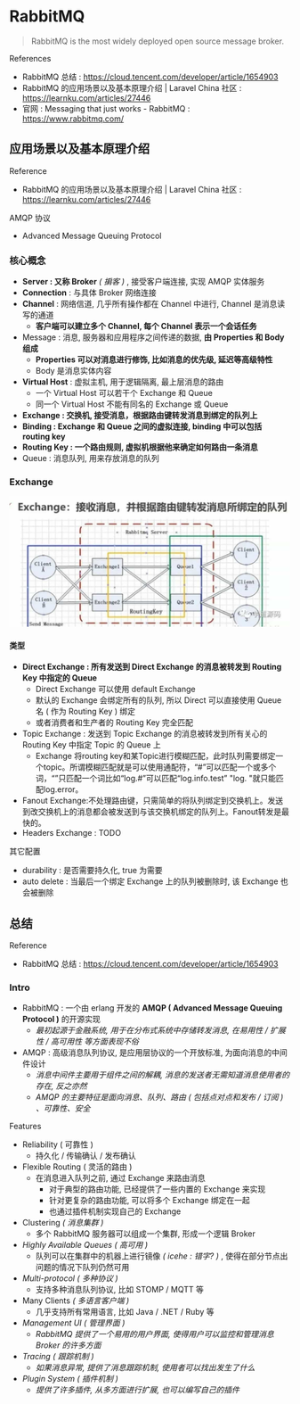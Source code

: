 # RabbitMQ

> RabbitMQ is the most widely deployed open source message broker.

References

- RabbitMQ 总结 : https://cloud.tencent.com/developer/article/1654903
- RabbitMQ 的应用场景以及基本原理介绍 | Laravel China 社区  : https://learnku.com/articles/27446
- 官网 : Messaging that just works - RabbitMQ : https://www.rabbitmq.com/

## 应用场景以及基本原理介绍

Reference

- RabbitMQ 的应用场景以及基本原理介绍 | Laravel China 社区  : https://learnku.com/articles/27446

AMQP 协议

- Advanced Message Queuing Protocol

### 核心概念

- **Server : 又称 Broker** _( 掮客 )_ , 接受客户端连接, 实现 AMQP 实体服务
- **Connection** : 与具体 Broker 网络连接
- **Channel** : 网络信道, 几乎所有操作都在 Channel 中进行, Channel 是消息读写的通道
    - **客户端可以建立多个 Channel, 每个 Channel 表示一个会话任务**
- Message : 消息, 服务器和应用程序之间传递的数据, **由 Properties 和 Body 组成**
    - **Properties 可以对消息进行修饰, 比如消息的优先级, 延迟等高级特性**
    - Body 是消息实体内容
- **Virtual Host** : 虚拟主机, 用于逻辑隔离, 最上层消息的路由
    - 一个 Virtual Host 可以若干个 Exchange 和 Queue
    - 同一个 Virtual Host 不能有同名的 Exchange 或 Queue
- **Exchange : 交换机, 接受消息，根据路由键转发消息到绑定的队列上**
- **Binding : Exchange 和 Queue 之间的虚拟连接, binding 中可以包括 routing key**
- **Routing Key : 一个路由规则, 虚拟机根据他来确定如何路由一条消息**
- Queue : 消息队列, 用来存放消息的队列

### Exchange

![rabbit-mq-exchange.jpeg](_images/rabbit-mq-exchange.jpeg)

#### 类型

- **Direct Exchange : 所有发送到 Direct Exchange 的消息被转发到 Routing Key 中指定的 Queue**
    - Direct Exchange 可以使用 default Exchange
    - 默认的 Exchange 会绑定所有的队列, 所以 Direct 可以直接使用 Queue 名 ( 作为 Routing Key ) 绑定
    - 或者消费者和生产者的 Routing Key 完全匹配
- Topic Exchange : 发送到 Topic Exchange 的消息被转发到所有关心的 Routing Key 中指定 Topic 的 Queue 上
    - Exchange 将routing key和某Topic进行模糊匹配，此时队列需要绑定一个topic。所谓模糊匹配就是可以使用通配符，“#”可以匹配一个或多个词，“”只匹配一个词比如“log.#”可以匹配“log.info.test” "log. "就只能匹配log.error。
- Fanout Exchange:不处理路由键，只需简单的将队列绑定到交换机上。发送到改交换机上的消息都会被发送到与该交换机绑定的队列上。Fanout转发是最快的。
- Headers Exchange : TODO

其它配置

- durability : 是否需要持久化, true 为需要
- auto delete : 当最后一个绑定 Exchange 上的队列被删除时, 该 Exchange 也会被删除

## 总结

Reference

- RabbitMQ 总结 : https://cloud.tencent.com/developer/article/1654903

### Intro

- RabbitMQ : 一个由 erlang 开发的 **AMQP ( Advanced Message Queuing Protocol )** 的开源实现
    - _最初起源于金融系统, 用于在分布式系统中存储转发消息, 在易用性 / 扩展性 / 高可用性 等方面表现不俗_
- AMQP : 高级消息队列协议, 是应用层协议的一个开放标准, 为面向消息的中间件设计
    - _消息中间件主要用于组件之间的解耦, 消息的发送者无需知道消息使用者的存在, 反之亦然_
    - _AMQP 的主要特征是面向消息、队列、路由 ( 包括点对点和发布 / 订阅 ) 、可靠性、安全_

Features

- Reliability ( 可靠性 )
    - 持久化 / 传输确认 / 发布确认
- Flexible Routing ( 灵活的路由 )
    - 在消息进入队列之前, 通过 Exchange 来路由消息
        - 对于典型的路由功能, 已经提供了一些内置的 Exchange 来实现
        - 针对更复杂的路由功能, 可以将多个 Exchange 绑定在一起
        - 也通过插件机制实现自己的 Exchange
- Clustering _( 消息集群 )_
    - 多个 RabbitMQ 服务器可以组成一个集群, 形成一个逻辑 Broker
- _Highly Available Queues_ _( 高可用 )_
    - 队列可以在集群中的机器上进行镜像 _( icehe : 错字? )_ , 使得在部分节点出问题的情况下队列仍然可用
- _Multi-protocol_ _( 多种协议 )_
    - 支持多种消息队列协议, 比如 STOMP / MQTT 等
- Many Clients _( 多语言客户端 )_
    - 几乎支持所有常用语言, 比如 Java / .NET / Ruby 等
- _Management UI_ _( 管理界面 )_
    - _RabbitMQ 提供了一个易用的用户界面, 使得用户可以监控和管理消息 Broker 的许多方面_
- _Tracing_ _( 跟踪机制 )_
    - _如果消息异常, 提供了消息跟踪机制, 使用者可以找出发生了什么_
- _Plugin System_ _( 插件机制 )_
    - _提供了许多插件, 从多方面进行扩展, 也可以编写自己的插件_
